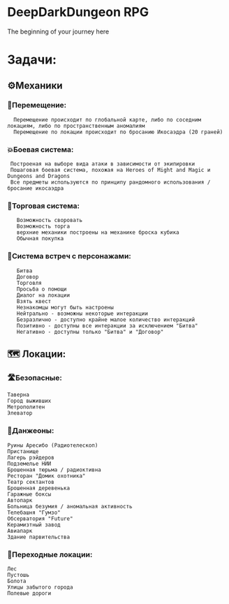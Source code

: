 # DeepDarkDungeon RPG
The beginning of your journey here

 # Задачи:
 ## ⚙️Механики
  ### 🦿Перемещение:
      Перемещение происходит по глобальной карте, либо по соседним локациям, либо по пространственным аномалиям
      Перемещение по локации происходит по бросанию Икосаэдра (20 граней)
 ### 💥Боевая система:
     Построеная на выборе вида атаки в зависимости от экипировки
     Пошаговая боевая система, похожая на Heroes of Might and Magic и Dungeons and Dragons
     Все предметы используются по принципу рандомного использования / бросание икосаэдра
  ### 💸Торговая система: 
       Возможность своровать
       Возможность торга 
       верхние механики построены на механике броска кубика
       Обычная покупка
 ### 📯Система встреч с персонажами:
       Битва
       Договор
       Торговля
       Просьба о помощи
       Диалог на локации
       Взять квест
       Незнакомцы могут быть настроены 
       Нейтрально - возможны некоторые интеракции
       Безразлично - доступно крайне малое количество интеракций
       Позитивно - доступны все интеракции за исключением "Битва"
       Негативно - доступны только "Битва" и "Договор"

 ## 🗺 Локации:
   ### 🛣Безопасные:
    Таверна
    Город выживших
    Метрополитен
    Элеватор
    
  ### 🌋Данжеоны:
    Руины Аресибо (Радиотелескоп)
    Пристанище
    Лагерь рэйдеров
    Подземелье НИИ 
    Брошенная тюрьма / радиоктивна
    Ресторан "Домик охотника"
    Театр сектантов
    Брошенная деревенька
    Гаражные боксы
    Автопарк
    Больница безумия / аномальная активность
    Телебашня "Гумзо"
    Обсерватория "Future"
    Керамизтный завод
    Авиапарк
    Здание парвительства
    
  ### 🌉Переходные локации:
    Лес
    Пустошь
    Болота
    Улицы забытого города
    Полевые дороги
